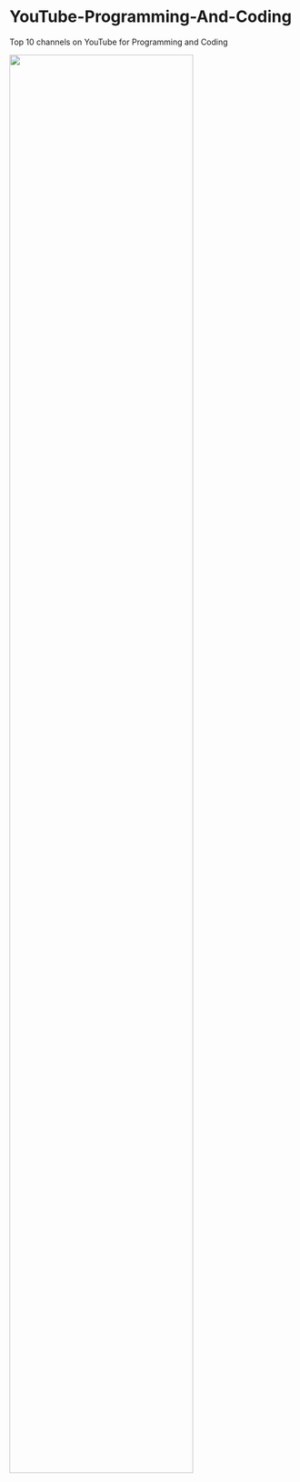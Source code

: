 # YouTube-Programming-And-Coding
Top 10 channels on YouTube for Programming and Coding

<img src="http://i.imgur.com/DxYKpoo.png"  width="80%"></img>
